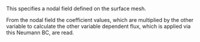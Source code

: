 This specifies a nodal field defined on the surface mesh.

From the nodal field the coefficient values, which are multiplied by the other variable to calculate the other variable dependent flux, which is applied via this Neumann BC, are read.
